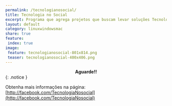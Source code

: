 ```yaml
---
permalink: /tecnologianosocial/
title: Tecnologia no Social
excerpt: Programa que agrega projetos que buscam levar soluções Tecnologicas para a comunidade, buscando torna-las mais focadas no social. 
layout: default
category: linuxwindowsmac
share: true 
feature:
 index: true
image:
 feature: tecnologianosocial-801x814.png
 teaser: tecnologianosocial-400x406.png
---
```


<center><strong>Aguarde!!</strong></center>
{: .notice }

Obtenha mais informações na página: [http://facebook.com/TecnologiaNosocial](http://facebook.com/TecnologiaNosocial)
